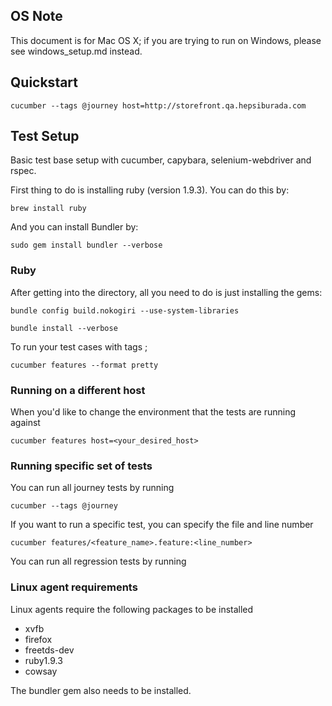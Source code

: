 ## OS Note

This document is for Mac OS X; if you are trying to run on Windows, please see windows_setup.md instead.

## Quickstart

	cucumber --tags @journey host=http://storefront.qa.hepsiburada.com

## Test Setup

Basic test base setup with cucumber, capybara, selenium-webdriver and rspec.

First thing to do is installing ruby (version 1.9.3). You can do this by:

    brew install ruby

And you can install Bundler by:

    sudo gem install bundler --verbose

### Ruby

After getting into the directory, all you need to do is just installing the gems:

    bundle config build.nokogiri --use-system-libraries

    bundle install --verbose

To run your test cases with tags ;

    cucumber features --format pretty

### Running on a different host

When you'd like to change the environment that the tests are running against

	cucumber features host=<your_desired_host>

### Running specific set of tests

You can run all journey tests by running

	cucumber --tags @journey

If you want to run a specific test, you can specify the file and line number

	cucumber features/<feature_name>.feature:<line_number>

You can run all regression tests by running

### Linux agent requirements 

Linux agents require the following packages to be installed

* xvfb
* firefox
* freetds-dev
* ruby1.9.3
* cowsay

The bundler gem also needs to be installed.
